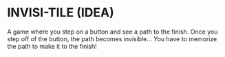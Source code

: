 # INVISI-TILE (IDEA)
A game where you step on a button and see a path to the finish.
Once you step off of the button, the path becomes invisible... 
You have to memorize the path to make it to the finish!
